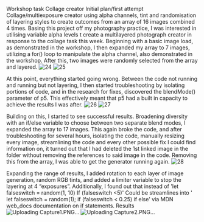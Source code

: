 Workshop task
Collage creator
Initial plan/first attempt
Collage/multiexposure creator using alpha channels, tint and randomisation of layering styles to create outcomes from an array of 16 images combined 4 times. 
Basing this project off my photography practice, I was interested in utilising variable alpha levels t create a multilayered photograph creator in response to the collage task this week.
Beginning with a basic image load, as demonstrated in the workshop, I then expanded my array to 7 images, utilizing a for() loop to manipulate the alpha channel, also demonstrated in the workshop. After this, two images were randomly selected from the array and layered.
![24](https://github.com/user-attachments/assets/73da1c9e-5f01-475b-a1a5-958437b2e968)
![25](https://github.com/user-attachments/assets/9412fca0-c563-4c0c-9070-d9d972c2f6b3)

 
At this point, everything started going wrong. Between the code not running and running but not layering, I then started troubleshooting by isolating portions of code, and in the research for fixes, discovered the blendMode() parameter of p5. This effectively meant that p5 had a built in capacity to achieve the results I was after.
![26](https://github.com/user-attachments/assets/b17deafd-2f53-4410-a46e-7f07d0ee0d2b)
![27](https://github.com/user-attachments/assets/21e777eb-c0fa-4616-b16d-517eba4fce27)

 
Building on this, I started to see successful results. Broadening diversity with an if/else variable to choose between two separate blend modes, I expanded the array to 17 images.
This again broke the code, and after troubleshooting for several hours, isolating the code, manually resizing every image, streamlining the code and every other possible fix I could find information on, it turned out that I had deleted the 1st linked image in the folder without removing the references to said image in the code. Removing this from the array, I was able to get the generator running again.
 ![28](https://github.com/user-attachments/assets/a145d765-482e-4da5-9c3a-5b807e048cb3)

Expanding the range of results, I added rotation to each layer of image generation, random RGB tints, and added a limiter variable to stop the layering at 4 “exposures”. Additionally, I found out that instead of 'let falseswitch = random(1, 10)
If (falseswitch <5)'
Could be streamlines into 
' let falseswitch = random(1);
    if (falseswitch < 0.25) 
    if else'
via MDN web_docs documentation on if statements.
Results
 ![Uploading Capture1.PNG…]()
![Uploading Capture2.PNG…]()


